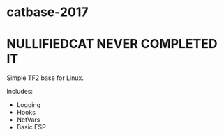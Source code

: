 # catbase-2017

# NULLIFIEDCAT NEVER COMPLETED IT

Simple TF2 base for Linux.

Includes:

* Logging
* Hooks
* NetVars
* Basic ESP
